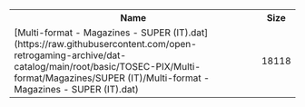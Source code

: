<table>
<tr><th>Name</th><th>Size</th></tr>
<tr><td>[Multi-format - Magazines - SUPER (IT).dat](https://raw.githubusercontent.com/open-retrogaming-archive/dat-catalog/main/root/basic/TOSEC-PIX/Multi-format/Magazines/SUPER (IT)/Multi-format - Magazines - SUPER (IT).dat)</td><td>18118</td></tr>
</table>
